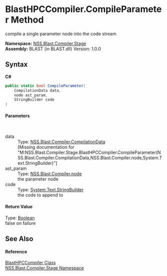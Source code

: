 # BlastHPCCompiler.CompileParameter Method 
 

compile a single parameter node into the code stream

**Namespace:**&nbsp;<a href="N_NSS_Blast_Compiler_Stage">NSS.Blast.Compiler.Stage</a><br />**Assembly:**&nbsp;BLAST (in BLAST.dll) Version: 1.0.0

## Syntax

**C#**<br />
``` C#
public static bool CompileParameter(
	CompilationData data,
	node ast_param,
	StringBuilder code
)
```


#### Parameters
&nbsp;<dl><dt>data</dt><dd>Type: <a href="T_NSS_Blast_Compiler_CompilationData">NSS.Blast.Compiler.CompilationData</a><br />\[Missing <param name="data"/> documentation for "M:NSS.Blast.Compiler.Stage.BlastHPCCompiler.CompileParameter(NSS.Blast.Compiler.CompilationData,NSS.Blast.Compiler.node,System.Text.StringBuilder)"\]</dd><dt>ast_param</dt><dd>Type: <a href="T_NSS_Blast_Compiler_node">NSS.Blast.Compiler.node</a><br />the parameter node</dd><dt>code</dt><dd>Type: <a href="https://docs.microsoft.com/dotnet/api/system.text.stringbuilder" target="_blank" rel="noopener noreferrer">System.Text.StringBuilder</a><br />the code to append to</dd></dl>

#### Return Value
Type: <a href="https://docs.microsoft.com/dotnet/api/system.boolean" target="_blank" rel="noopener noreferrer">Boolean</a><br />false on failure

## See Also


#### Reference
<a href="T_NSS_Blast_Compiler_Stage_BlastHPCCompiler">BlastHPCCompiler Class</a><br /><a href="N_NSS_Blast_Compiler_Stage">NSS.Blast.Compiler.Stage Namespace</a><br />